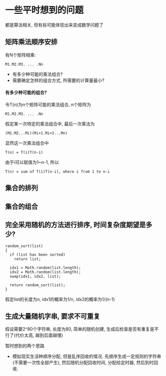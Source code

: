 
一些平时想到的问题
=================================================
都是算法相关, 但有些可能体现出来变成数学问题了


矩阵乘法顺序安排
-------------------------------------------------
有N个矩阵相乘:

    M1.M2.M3. ... .Nn

* 有多少种可能的乘法组合?
* 需要确定怎样的组合方式, 所需要的计算量最小?

#### 有多少种可能的组合? ####

令T(n)为n个矩阵可能的乘法组合, n个矩阵为

    M1.M2.M3. ... .Nn

假定某一次特定的乘法组合中, 最后一次乘法为

    (M1.M2...Mi)(Mi+1.Mi+2...Mn)

显然这一次乘法组合中

    T(n) = T(i)T(n-i)

由于i可以赋值为1~n-1, 所以

    T(n) = sum of T(i)T(n-i), where i from 1 to n-i


集合的排列
-------------------------------------------------

集合的组合
-------------------------------------------------

完全采用随机的方法进行排序, 时间复杂度期望是多少?
-------------------------------------------------
    random_sort(list)
    {
      if (list has been sorted)
        return list;

      idx1 = Math.random(list.length);
      idx2 = Math.random(list.length);
      swap(idx1, idx2, list);

      return random_sort(list);
    }

假定list的长度为n, idx1的概率为1/n, idx2的概率为1/(n-1)

生成大量随机字串, 要求不可重复
-------------------------------------------------

假设需要2^80个字符串, 长度为80, 简单的随机创建, 生成后检查是否有重复是不行了(代价太高, 越到后面越慢)

暂时想到的两个思路

* 模拟现实生活种顺序分配, 但是乱序回收的情况. 先顺序生成一定规则的字符串(不需要一次性全部产生), 然后随机分配回收时间, 分配给定时器, 然后到时回收.

